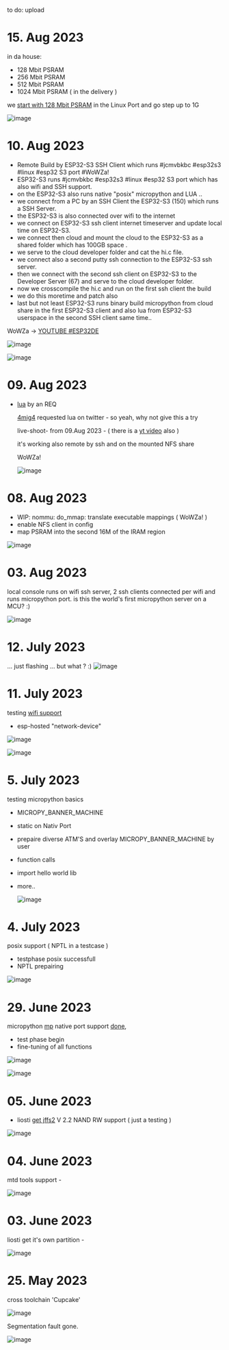 to do: upload

# 15. Aug 2023

in da house:
- 128  Mbit PSRAM
- 256  Mbit PSRAM
- 512  Mbit PSRAM
- 1024 Mbit PSRAM ( in the delivery ) 

we [start with 128 Mbit PSRAM](https://twitter.com/eMbeddedHome/status/1691314140227223552) in the Linux Port and go step up to 1G  

![image](https://github.com/ESP32DE/Boot-Linux-ESP32S3-Playground/assets/16070445/76dd6b6b-af96-463d-9a26-e02865743e28)


# 10. Aug 2023
- Remote Build by ESP32-S3 SSH Client which runs #jcmvbkbc #esp32s3 #linux #esp32 S3 port #WoWZa!
- ESP32-S3 runs #jcmvbkbc #esp32s3 #linux #esp32 S3 port which has also wifi and SSH support.
- on the ESP32-S3 also runs native "posix" micropython and LUA ..
- we connect from a PC by an SSH Client the ESP32-S3 (150) which runs a SSH Server.
- the ESP32-S3 is also connected over wifi to the internet
- we connect on ESP32-S3 ssh client internet timeserver and update local time on ESP32-S3.
- we connect then cloud and mount the cloud to the ESP32-S3 as a shared folder which has  100GB space .
- we serve to the cloud developer folder and cat the hi.c file.
- we connect also a second putty ssh connection to the ESP32-S3 ssh server.
- then we connect with the second ssh client on ESP32-S3 to the Developer Server (67) and serve to the cloud developer folder.
- now we crosscompile the hi.c and run on the first ssh client the build
- we do this moretime and patch also
- last but not least ESP32-S3 runs binary build micropython from cloud share in the first ESP32-S3 client and also lua from ESP32-S3 userspace  in the second SSH client same time..

WoWZa -> [YOUTUBE #ESP32DE](https://www.youtube.com/watch?v=bnFbuTDlGMY) 

![image](https://github.com/ESP32DE/Boot-Linux-ESP32S3-Playground/assets/16070445/8a20fe8c-860b-4ec5-9a59-405ab67e93e7)

![image](https://github.com/ESP32DE/Boot-Linux-ESP32S3-Playground/assets/16070445/d2a68e8f-a6c0-4fd5-b508-f48a832b02ab)



 

# 09. Aug 2023
  
  - [lua](https://github.com/ESP32DE/Boot-Linux-ESP32S3-Playground/blob/main/request/lua.md) by an REQ
    
    [4mig4](https://twitter.com/4mig4/status/1689283566637572096) requested lua on twitter - so yeah, why not give this a try
    
    live-shoot- from 09.Aug 2023 - ( there is a [yt video](https://youtu.be/m8AyipBql_o) also )

    it's working also remote by ssh and on the mounted NFS share

    WoWZa! 

    ![image](https://github.com/ESP32DE/Boot-Linux-ESP32S3-Playground/assets/16070445/d5dc3c6b-131e-4eef-951c-5669962b4930)



# 08. Aug 2023
 
 - WIP: nommu: do_mmap: translate executable mappings  ( WoWZa! ) 
 - enable NFS client in config
 - map PSRAM into the second 16M of the IRAM region

![image](https://github.com/ESP32DE/Boot-Linux-ESP32S3-Playground/assets/16070445/ee1964e5-19ca-40d9-a54e-eb4ecf27e1ab)


# 03. Aug 2023

local console runs on wifi ssh server, 2 ssh clients connected per wifi and runs micropython port. is this the world's first micropython server on a MCU? :) 

![image](https://github.com/ESP32DE/Boot-Linux-ESP32S3-Playground/assets/16070445/0b46643b-b6d9-4e3b-ba5f-c57ded59c1b6)


# 12. July 2023

... just flashing ... but what ? :)
![image](https://github.com/ESP32DE/Boot-Linux-ESP32S3-Playground/assets/16070445/6c531a1b-722d-4e46-bc91-e6be6186fa02)



# 11. July 2023

testing [wifi support](https://github.com/ESP32DE/Boot-Linux-ESP32S3-Playground/blob/main/cheat%20sheets/idx.md#wifi-on-s3-linux---your-wireless-connect)
 - esp-hosted "network-device"

![image](https://github.com/ESP32DE/Boot-Linux-ESP32S3-Playground/assets/16070445/ee862f09-368e-4b19-a306-56b1a261f42c)

![image](https://github.com/ESP32DE/Boot-Linux-ESP32S3-Playground/assets/16070445/5a4d5807-d0e3-4cc2-a2a4-283cffe1550a)



# 5. July 2023

testing micropython basics
 - MICROPY_BANNER_MACHINE
  - static on Nativ Port
  - prepaire diverse ATM'S and overlay MICROPY_BANNER_MACHINE by user   
 - function calls
 - import hello world lib
 - more..

   ![image](https://github.com/ESP32DE/Boot-Linux-ESP32S3-Playground/assets/16070445/8e60e345-2c17-4f46-bccb-5e01d3946f08)



# 4. July 2023

posix support ( NPTL in a testcase ) 
 - testphase posix successfull
 - NPTL prepairing

![image](https://github.com/ESP32DE/Boot-Linux-ESP32S3-Playground/assets/16070445/afd7af6f-0c06-42ba-a53e-08e4e184d5ab)



# 29. June 2023

micropython [mp](https://github.com/micropython/micropython) native port support [done](https://twitter.com/eMbeddedHome/status/1674402559400845312), 
 - test phase begin
 - fine-tuning of all functions

![image](https://github.com/ESP32DE/Boot-Linux-ESP32S3-Playground/assets/16070445/9634c358-5a23-46df-bb42-096ed8f8e90b)

![image](https://github.com/ESP32DE/Boot-Linux-ESP32S3-Playground/assets/16070445/6011d036-86c9-4bfb-811f-ed87ae808aba)



# 05. June 2023

- liosti [get jffs2](https://twitter.com/eMbeddedHome/status/1665575763247001602) V 2.2 NAND RW support ( just a testing )

![image](https://github.com/ESP32DE/Boot-Linux-ESP32S3-Playground/assets/16070445/35c3c8ff-4e8e-429c-9552-3e8b8013762c)


# 04. June 2023
mtd tools support -

![image](https://github.com/ESP32DE/Boot-Linux-ESP32S3-Playground/assets/16070445/847e8768-57ef-48ae-acf6-928402b41be8)



# 03. June 2023
liosti get it's own partition -

![image](https://github.com/ESP32DE/Boot-Linux-ESP32S3-Playground/assets/16070445/304fb8a4-de13-4fa6-a811-30fc3522f310)





# 25. May 2023
cross toolchain 'Cupcake' 

![image](https://github.com/ESP32DE/Boot-Linux-ESP32S3-Playground/assets/16070445/51512e68-3dac-40b3-aeff-20a5d75b2c0d)


Segmentation fault gone.

![image](https://github.com/ESP32DE/Boot-Linux-ESP32S3-Playground/assets/16070445/33cc1d28-1e2a-4c9f-a5be-db0c2ae71fa6)
